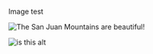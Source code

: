 Image test

![The San Juan Mountains are beautiful!](https://i.postimg.cc/d0T07WNv/Screen-Shot-2021-12-20-at-10-26-44-pm.png "San Juan Mountains")

![is this alt](https://i.postimg.cc/CK4Q40Q4/letitbe.png "Title")